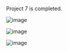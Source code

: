 Project 7 is completed. 


![image](https://github.com/lucasnsp/100DaysOfSwift/assets/122572631/e271912f-d2ab-43b3-b4c3-430eb4b825f6)


![image](https://github.com/lucasnsp/100DaysOfSwift/assets/122572631/f4251345-e92b-4989-8733-c1285c4d3901)


![image](https://github.com/lucasnsp/100DaysOfSwift/assets/122572631/12ae0275-4bc1-4f38-b1fa-68423943b5db)
